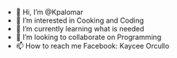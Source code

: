 - 👋 Hi, I’m @Kpalomar
- 👀 I’m interested in Cooking and Coding
- 🌱 I’m currently learning what is needed 
- 💞️ I’m looking to collaborate on Programming
- 📫 How to reach me Facebook: Kaycee Orcullo

<!---
Kpalomar/Kpalomar is a ✨ special ✨ repository because its `README.md` (this file) appears on your GitHub profile.
You can click the Preview link to take a look at your changes.
--->
